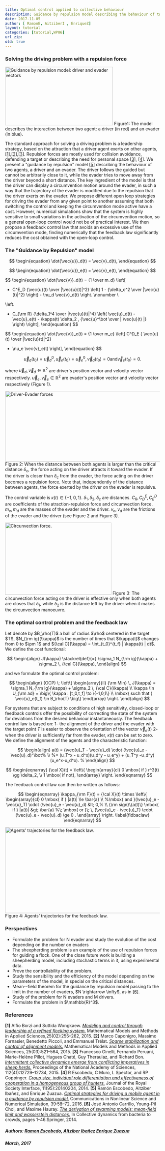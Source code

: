 ```yaml
---
title: Optimal control applied to collective behaviour  
description: Guidance by repulsion model describing the behaviour of two agents, a driver and an evader
date: 2017-11-05
author: [ RamonE, AitziberI , EnriqueZ]
layout: tutorial
categories: [tutorial,WP06]
url_zip: 
old: true
---
```


<h3>Solving the driving problem with a repulsion force</h3>

<img class=" wp-image-1163" src="https://cmc.deusto.eus/wp-content/uploads/2017/03/vector.png" alt="Guidance by repulsion model: driver and evader vectors" width="351" height="190" /> Figure1: The model describes the interaction between two agent: a driver (in red) and an evader (in blue).

The standard approach for solving a driving problem is a leadership strategy, based on the attraction that a driver agent exerts on other agents, [<a href="#borzi2015modeling">1</a>],[<a href="#caponigro2015sparse">2</a>],[<a href="#ginelli2015intermittent">3</a>]. Repulsion forces are mostly used for collision avoidance, defending a target or describing the need for personal space [<a href="#ginelli2015intermittent">3</a>], [<a href="#escobedo2014group">4</a>]. We present a "guidance by repulsion" model [<a href="#escobedo2016optimal">5</a>] describing the behaviour of two agents, a driver and an evader. The driver follows the guided but cannot be arbitrarily close to it, while the evader tries to move away from the driver beyond a short distance. The key ingredient of the model is that the driver can display a circumvention motion around the evader, in such a way that the trajectory of the evader is modified due to the repulsion that the driver exerts on the evader. We propose different open loop strategies for driving the evader from any given point to another assuming that both switching the control and keeping the circumvention mode active have a cost. However, numerical simulations show that the system is highly sensitive to small variations in the activation of the circumvention motion, so a general open-loop control would not be of practical interest. We then propose a feedback control law that avoids an excessive use of the circumvention mode, finding numerically that the feedback law significantly reduces the cost obtained with the open-loop control.
<h3>The "Guidance by Repulsion" model</h3>

$$
\begin{equation}
\dot{\vec{u}}_d(t)  = \vec{v}_d(t),
\end{equation}
$$


$$
\begin{equation}
\dot{\vec{u}}_e(t)  = \vec{v}_e(t),
\end{equation}
$$


$$
\begin{equation}
\dot{\vec{v}}_d(t)  = {1 \over m_d}
\left[
- C^E_D {\vec{u}(t) \over \|\vec{u}(t)\|^2}
\left( 1 - {\delta_c^2 \over \|\vec{u}(t)\|^2} \right) - \nu_d \vec{v}_d(t)
\right.
\nonumber
\\

\left.
- C_{\rm R} {\delta_1^4 \over \|\vec{u}(t)\|^4}
\left( \vec{u}_d(t) - \vec{u}_e(t) - \kappa(t) \delta_2 \,
{\vec{u}^\bot \over \| \vec{u}(t) \|} \right) \right],
\end{equation}
$$


$$
\begin{equation}
\dot{\vec{v}}_e(t)  = {1 \over m_e}
\left[ C^D_E { \vec{u}(t) \over \|\vec{u}(t)\|^2}
- \nu_e \vec{v}_e(t) \right],
\end{equation}
$$


$$
\begin{equation}
\vec{u}_d(t_0)  = \vec{u}_d^0,  \vec{u}_e(t_0) = \vec{u}_e^0,
\vec{v}_d(t_0) = 0  \mbox{and}  \vec{v}_e(t_0) = 0.
\end{equation}
$$

where $\vec{u}_d, \vec{v}_d \in \mathbb{R}^2$ are driver's position vector and velocity vector respectively. $\vec{u}_e, \vec{v}_e \in \mathbb{R}^2$ are evader's position vector and velocity vector respectively (Figure 1).

<img class="size-full wp-image-1188" src="https://cmc.deusto.eus/wp-content/uploads/2017/03/driverEvader.png" alt="Driver-Evader forces" width="583" height="229" /> Figure 2: When the distance between both agents is larger than the critical distance $\delta_c$, the force acting on the driver attracts it toward the evader. If the driver is closer than $\delta_c$ from the evader, the force acting on the driver becomes a repulsion force. Note that, independently of the distance between agents, the force exerted by the driver on the evader is repulsive.

The control variable is $\kappa(t) \in \{-1, 0,1 \}$. $\delta_1, \delta_2, \delta_c$ are distances. $C_R, C_D^E, C_E^D$ are coefficients of the atraction-repulsion force and circumvection force. $m_e, m_d$ are the masses of the evader and the driver. $\nu_e, \nu_d$ are the frictions of the evader and the driver (see Figure 2 and Figure 3).

<img class="size-full wp-image-1189" src="https://cmc.deusto.eus/wp-content/uploads/2017/03/circunvection.png" alt="Circunvection force." width="346" height="235" /> Figure 3: The circunvection force acting on the driver is effective only when both agents are closes that $\delta_1$, while $\delta_2$ is the distance left by the driver when it makes the circunvection manoeuvre.
<h3>The optimal control problem and the feedback law</h3>
Let denote by $B_\rho(T)$ a ball of radius $\rho$ centered in the target $T$, $N_{\rm ig}(\kappa)$ is the number of times that $\kappa(t)$ changes from 0 to $\pm 1$ and ${\cal C}(\kappa) = \int_{t_0}^{t_f} | \kappa(t) | dt$.
We define the cost functional:

$$
\begin{align}
J(\kappa) \stackrel{def}{=} \sigma_1 N_{\rm ig}(\kappa) + \sigma_2 \, {\cal C}(\kappa),
\end{align}
$$

and we formulate the optimal control problem:

$$
\begin{align}
(OCP) \; \left\{
\begin{array}{ll}
{\rm Min} \, J(\kappa) = \sigma_1 N_{\rm ig}(\kappa) + \sigma_2 \, {\cal C}(\kappa) \\
\kappa \in U_{\rm ad} =  \big\{ \kappa : [t_0,t_f] \to \{-1,0,1\} \\  \mbox{ such that }
\vec{u}_e(t_f) \in B_\rho(T) \big\}
\end{array}
\right.
\end{align}
$$

For systems that are subject to conditions of high sensitivity, closed-loop or feedback controls offer the possibility of correcting the state of the system for deviations from the desired behaviour instantaneously.
The feedback control law is based on: 1- the alignment of the driver and the evader with the target point $T$ is easier to observe the orientation of the vector $\vec{v}_e(t)$ 2- when the driver is sufficiently far from the evader, $\kappa(t)$ can be set to zero.
We define the alignment of the agents and the characteristic function:

$$
\begin{align}
a(t) = (\vec{u}_T - \vec{u}_d) \cdot (\vec{u}_e - \vec{u}_d)^\bot% \\
%= (u_T^x - u_d^x)(u_d^y - u_e^y) + (u_T^y -u_d^y)(u_e^x-u_d^x). %
\end{align}
$$


$$
\begin{eqnarray}
{\cal X}(t) = \left\{
\begin{array}{cl}
0  \mbox{ if } r^3(t) \gg \delta_2, \\
1  \mbox{ if not},
\end{array}
\right.
\end{eqnarray}
$$

The feedback control law can then be written as follows:

$$
\begin{eqnarray}
\kappa_{\rm F}(t) = {\cal X}(t) \times \left\{
\begin{array}{cl}
0  \mbox{ if } |a(t)| \le \bar{a} \\
%\mbox{ and }(\vec{u}_e - \vec{u}_T) \cdot (\vec{u}_e - \vec{u}_d) &lt; 0,% \\ {\rm sign}\{a(t)\}  \mbox{ if } |a(t)| &gt; \bar{a}
%\; \mbox{ or }\; \, (\vec{u}_e - \vec{u}_T) \cdot (\vec{u}_e - \vec{u}_d) \ge 0 .
\end{array}
\right.
\label{fidbaclaw}
\end{eqnarray}
$$

<img class="size-full wp-image-1193" src="https://cmc.deusto.eus/wp-content/uploads/2017/03/feed2.png" alt="Agents’ trajectories for the feedback law." width="600" height="280" /> Figure 4: Agents’ trajectories for the feedback law.
<h3>Perspectives</h3>
<ul>
	<li>Formulate the problem for N evader and study the evolution of the cost depending on the number on evaders</li>
	<li>The sheepherding problem is an example of the use of repulsion forces for guiding a flock. One of the close future work is building a sheepherding model, including stochastic terms in it, using experimental data.</li>
	<li>Prove the controllability of the problem.</li>
	<li>Study the sensibility and the efficiency of the model depending on the parameters of the model, in special on the critical distances.</li>
	<li>Mean--field theorem for the guidance by repulsion model passing to the limit in the number of evaders, $N \rightarrow \infty$, as in [<a href="#carrillo2014derivation">6</a>].</li>
	<li>Study of the problem for N evaders and M drivers.</li>
	<li>Formulate the problem in $\mathbb{R}^3$.</li>
</ul>
<h3>References</h3>
<strong>[1]</strong> Alfio Borzì and Suttida Wongkaew. <a href="http://www.worldscientific.com/doi/abs/10.1142/S0218202515500098" name="borzi2015modeling"><em>Modeling and control through leadership of a refined flocking system.</em></a> Mathematical Models and Methods in Applied Sciences,25(02):255–282, 2015.
<strong>[2]</strong> Marco Caponigro, Massimo Fornasier, Benedetto Piccoli, and Emmanuel Trélat. <a href="https://arxiv.org/abs/1210.5739" name="caponigro2015sparse"><em>Sparse stabilization and control of alignment models.</em></a> Mathematical Models and Methods in Applied Sciences, 25(03):521–564, 2015.
<strong>[3]</strong> Francesco Ginelli, Fernando Peruani, Marie-Helène Pillot, Hugues Chaté, Guy Theraulaz, and Richard Bon. <a href="http://www.pnas.org/content/112/41/12729.abstract" name="ginelli2015intermittent"><em>Intermittent collective dynamics emerge from conflicting imperatives in sheep herds.</em></a> Proceedings of the National Academy of Sciences, 112(41):12729–12734, 2015.
<strong>[4]</strong> R Escobedo, C Muro, L Spector, and RP Coppinger. <a href="http://rsif.royalsocietypublishing.org/content/11/95/20140204" name="escobedo2014group"><em>Group size, individual role differentiation and effectiveness of cooperation in a homogeneous group of hunters.</em></a> Journal of the Royal Society Interface, 11(95):20140204, 2014.
<strong>[5]</strong> Ramón Escobedo, Aitziber Ibañez, and Enrique Zuazua. <a href="http://www.sciencedirect.com/science/article/pii/S1007570416300363" name="escobedo2016optimal"><em>Optimal strategies for driving a mobile agent in a guidance by repulsion model.</em></a> Communications in Nonlinear Science and Numerical Simulation, 39:58–72, 2016.
<strong>[6]</strong> José Antonio Carrillo, Young-Pil Choi, and Maxime Hauray. <a href="https://arxiv.org/abs/1304.5776" name="carrillo2014derivation"><em>The derivation of swarming models: mean-field limit and wasserstein distances.</em></a> In Collective dynamics from bacteria to crowds, pages 1–46.Springer, 2014.
<h5>Authors: <a href="http://www.aepa-euskadi.org/escobedo/">Ramon Escobedo</a>, <a href="/people/#AitziberIbanez">Aitziber Ibañez</a>  <a href="http://paginaspersonales.deusto.es/enrique.zuazua/">Enrique Zuazua</a></h5>
<h5>March, 2017</h5>